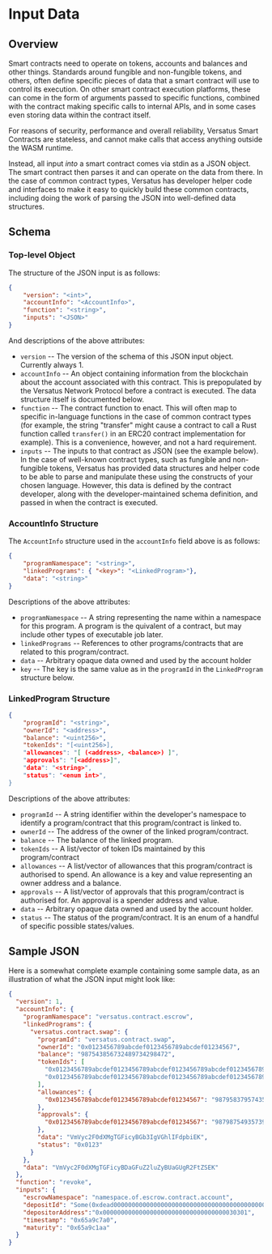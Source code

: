 # Input Data

## Overview

Smart contracts need to operate on tokens, accounts and balances and other things. Standards around fungible and non-fungible tokens, and others, often define specific pieces of data that a smart contract will use to control its execution. On other smart contract execution platforms, these can come in the form of arguments passed to specific functions, combined with the contract making specific calls to internal APIs, and in some cases even storing data within the contract itself.

For reasons of security, performance and overall reliability, Versatus Smart Contracts are stateless, and cannot make calls that access anything outside the WASM runtime.

Instead, all input _into_ a smart contract comes via stdin as a JSON object. The smart contract then parses it and can operate on the data from there. In the case of common contract types, Versatus has developer helper code and interfaces to make it easy to quickly build these common contracts, including doing the work of parsing the JSON into well-defined data structures.

## Schema

### Top-level Object

The structure of the JSON input is as follows:

```json
{
    "version": "<int>",
    "accountInfo": "<AccountInfo>",
    "function": "<string>",
    "inputs": "<JSON>"
}
```

And descriptions of the above attributes:

* `version` -- The version of the schema of this JSON input object. Currently always 1.
* `accountInfo` -- An object containing information from the blockchain about the account associated with this contract. This is prepopulated by the Versatus Network Protocol before a contract is executed. The data structure itself is documented below.
* `function` -- The contract function to enact. This will often map to specific in-language functions in the case of common contract types (for example, the string "transfer" might cause a contract to call a Rust function called `transfer()` in an ERC20 contract implementation for example). This is a convenience, however, and not a hard requirement.
* `inputs` -- The inputs to that contract as JSON (see the example below). In the case of well-known contract types, such as fungible and non-fungible tokens, Versatus has provided data structures and helper code to be able to parse and manipulate these using the constructs of your chosen language. However, this data is defined by the contract developer, along with the developer-maintained schema definition, and passed in when the contract is executed.

### AccountInfo Structure

The `AccountInfo` structure used in the `accountInfo` field above is as follows:
```json
{
    "programNamespace": "<string>",
    "linkedPrograms": { "<key>": "<LinkedProgram>"},
    "data": "<string>"
}
```

Descriptions of the above attributes:

* `programNamespace` -- A string representing the name within a namespace for this program. A program is the quivalent of a contract, but may include other types of executable job later.
* `linkedPrograms` -- References to other programs/contracts that are related to this program/contract.
* `data` -- Arbitrary opaque data owned and used by the account holder
* `key` -- The key is the same value as in the `programId` in the `LinkedProgram` structure below.

### LinkedProgram Structure
```json
{
    "programId": "<string>",
    "ownerId": "<address>",
    "balance": "<uint256>",
    "tokenIds": "[<uint256>],
    "allowances": "[ (<address>, <balance>) ]",
    "approvals": "[<address>]",
    "data": "<string>",
    "status": "<enum int>",
}
```

Descriptions of the above attributes:

* `programId` -- A string identifier within the developer's namespace to identify a program/contract that this program/contract is linked to.
* `ownerId` -- The address of the owner of the linked program/contract.
* `balance` -- The balance of the linked program.
* `tokenIds` -- A list/vector of token IDs maintained by this program/contract
* `allowances` -- A list/vector of allowances that this program/contract is authorised to spend. An allowance is a key and value representing an owner address and a balance.
* `approvals` -- A list/vector of approvals that this program/contract is authorised for. An approval is a spender address and value.
* `data` -- Arbitrary opaque data owned and used by the account holder.
* `status` -- The status of the program/contract. It is an enum of a handful of specific possible states/values.

## Sample JSON

Here is a somewhat complete example containing some sample data, as an illustration of what the JSON input might look like:

```json 
{
  "version": 1,
  "accountInfo": {
    "programNamespace": "versatus.contract.escrow",
    "linkedPrograms": {
      "versatus.contract.swap": {
        "programId": "versatus.contract.swap",
        "ownerId": "0x0123456789abcdef0123456789abcdef01234567",
        "balance": "987543856732489734298472",
        "tokenIds": [
          "0x0123456789abcdef0123456789abcdef0123456789abcdef0123456789abcdef",
          "0x0123456789abcdef0123456789abcdef0123456789abcdef0123456789abcdef"
        ],
        "allowances": {
          "0x0123456789abcdef0123456789abcdef01234567": "98795837957435983"
        },
        "approvals": {
          "0x0123456789abcdef0123456789abcdef01234567": "98798754935739854"
        },
        "data": "VmVyc2F0dXMgTGFicyBGb3IgVGhlIFdpbiEK",
        "status": "0x0123"
      }
    },
    "data": "VmVyc2F0dXMgTGFicyBDaGFuZ2luZyBUaGUgR2FtZSEK"
  }, 
  "function": "revoke",
  "inputs": {
    "escrowNamespace": "namespace.of.escrow.contract.account",
    "depositId": "Some(0xdead00000000000000000000000000000000000000000000000000000000beef",
    "depositorAddress":"0x0000000000000000000000000000000000030301",
    "timestamp": "0x65a9c7a0",
    "maturity": "0x65a9c1aa"
  }
}
```

